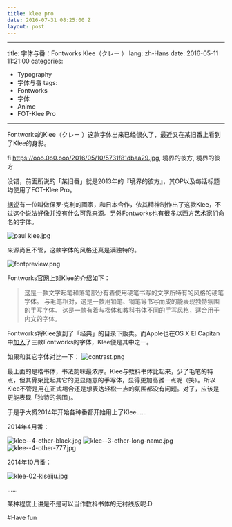 ```yaml
---
title: klee pro
date: 2016-07-31 08:25:00 Z
layout: post
---
```


---
title: 字体与番：Fontworks Klee（クレー ）
lang: zh-Hans
date: 2016-05-11 11:21:00
categories:
- Typography
- 字体与番
tags:
- Fontworks
- 字体
- Anime
- FOT-Klee Pro
---
Fontworks的Klee（クレー ）这款字体出来已经很久了，最近又在某旧番上看到了Klee的身影。

 fi https://ooo.0o0.ooo/2016/05/10/5731f81dbaa29.jpg, 境界的彼方, 境界的彼方 

没错，前面所说的「某旧番」就是2013年的『境界的彼方』，其OP以及每话标题均使用了FOT-Klee Pro。

[据说][1]有一位叫做保罗·克利的画家，和日本合作，依其精神制作出了这款Klee，不过这个说法好像并没有什么可靠来源。另外Fontworks也有很多以西方艺术家们命名的字体。

![paul klee.jpg](https://ooo.0o0.ooo/2016/05/10/5732a9ea72322.jpg)

来源尚且不管，这款字体的风格还真是满独特的。

![fontpreview.png](https://ooo.0o0.ooo/2016/05/10/5731f8b32a78d.png)

Fontworks[官网][2]上对Klee的介绍如下：

>这是一款文字起笔和落笔部分有着使用硬笔书写的文字所特有的风格的硬笔字体。
与毛笔相对，这是一款用铅笔、钢笔等书写而成的能表现独特氛围的手写字体。
这是一款有着与楷体和教科书体不同的手写风格，适合用于内文的字体。

Fontworks将Klee放到了「经典」的目录下贩卖。而Apple也在OS X El Capitan中[加入][3]了三款Fontworks的字体，Klee便是其中之一。

如果和其它字体对比一下：
![contrast.png](https://ooo.0o0.ooo/2016/05/10/5731f87980ae5.png)

最上面的是楷书体，书法韵味最浓厚。Klee与教科书体比起来，少了毛笔的特点，但其骨架比起其它的更显随意的手写体，显得更加高雅一点呢（笑）。所以Klee不管是用在正式埸合还是想表达轻松一点的氛围都没有问题。对了，应该是更能表现「独特的氛围」。

于是乎大概2014年开始各种番都开始用上了Klee……

2014年4月番：

![klee--4-other-black.jpg](https://ooo.0o0.ooo/2016/05/10/5731f83073a89.jpg)
![klee--3-other-long-name.jpg](https://ooo.0o0.ooo/2016/05/10/5731f8311ffeb.jpg)
![klee--4-other-777.jpg](https://ooo.0o0.ooo/2016/05/10/5731f835d318d.jpg)

2014年10月番：

![klee-02-kiseiju.jpg](https://ooo.0o0.ooo/2016/05/10/5731f833cfdb2.jpg)

……

某种程度上讲是不是可以当作教科书体的无衬线版呢:D

#Have fun

[1]: http://bbs.themex.net/showthread.php?t=16900444 "极限社区上关于Klee的讨论"
[2]: http://fontworks.co.jp/font/classic/klee/M.html "クレー M | クラシック | 書体を選ぶ | FONTWORKS"
[3]: http://www.macotakara.jp/blog/mac_os_x/entry-27164.html "OS X El Capitan採用フォント「筑紫A丸ゴシック、筑紫B丸ゴシック、クレー、ヒラギノ角ゴシック」について"
